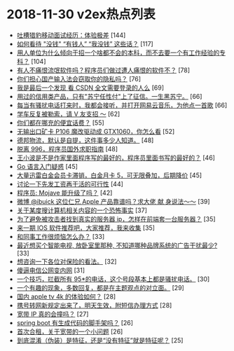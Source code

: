 # 2018-11-30 v2ex热点列表

+ [吐槽猎豹移动面试经历：体验极差](https://www.v2ex.com/t/513034#reply144) [144]
+ [如何看待 "没钱" “有钱人” “我没钱” 这些话？](https://www.v2ex.com/t/512985#reply117) [117]
+ [用人单位为什么倾向于招一个啥都不会的本科，而不去要一个有工作经验的专科？](https://www.v2ex.com/t/513026#reply104) [104]
+ [有人不痛恨流氓软件吗？程序员们做过遭人痛恨的软件不？](https://www.v2ex.com/t/512930#reply78) [78]
+ [你们担心国产输入法会窃取你的隐私吗？](https://www.v2ex.com/t/513152#reply76) [76]
+ [我是最后一个发现 看 CSDN 全文需要登录的人么](https://www.v2ex.com/t/513061#reply69) [69]
+ [用过的信用类产品，只有"苏宁任性付"上了征信。一生黑苏宁。](https://www.v2ex.com/t/513037#reply66) [66]
+ [每当有骚扰电话打来时，我都会接听，并打开网易云音乐，为他点一首歌](https://www.v2ex.com/t/512935#reply66) [66]
+ [学车反复被勒索，请 V 友支招 ～](https://www.v2ex.com/t/513088#reply62) [62]
+ [你们都在哪充的便宜话费？](https://www.v2ex.com/t/512971#reply55) [55]
+ [无输出口矿卡 P106 魔改驱动成 GTX1060，你怎么看](https://www.v2ex.com/t/512958#reply52) [52]
+ [德邦物流，默认是自提，这件事多少人知道。](https://www.v2ex.com/t/513064#reply48) [48]
+ [脱离 996，程序员国外求职指南](https://www.v2ex.com/t/513068#reply48) [48]
+ [王小波是不是作家里面程序写的最好的，程序员里面书写的最好的？](https://www.v2ex.com/t/512963#reply46) [46]
+ [Go 语言入门疑惑](https://www.v2ex.com/t/513059#reply45) [45]
+ [大量迅雷白金会员卡滞销，白金月卡 5，可无限叠加，后期降价](https://www.v2ex.com/t/513130#reply45) [45]
+ [讨论一下先发工资再干活的可行性](https://www.v2ex.com/t/512962#reply44) [44]
+ [程序员: Mojave 能升级了吗？](https://www.v2ex.com/t/512996#reply42) [42]
+ [微博 @ibuick 这位仁兄 Apple 产品靠谱吗？求大佬 献 身说法～～](https://www.v2ex.com/t/513012#reply39) [39]
+ [关于某度搜计算机相关内容的一个恐怖事实](https://www.v2ex.com/t/513015#reply37) [37]
+ [为了避免被攻击者找到真实的服务器 ip，怎样在前端套一台服务器？](https://www.v2ex.com/t/512946#reply35) [35]
+ [来一期 IOS 软件推荐吧，大家推荐，我来收集](https://www.v2ex.com/t/512955#reply35) [35]
+ [和同事工作很烦恼怎么办？](https://www.v2ex.com/t/513050#reply33) [33]
+ [最近想买个智能电视, 放卧室里那种, 不知道哪种品牌系统的广告干扰最少?](https://www.v2ex.com/t/513115#reply33) [33]
+ [想咨询一下各位对保险的看法。](https://www.v2ex.com/t/512937#reply32) [32]
+ [傻逼电信公网变内网](https://www.v2ex.com/t/513045#reply31) [31]
+ [一个技巧，拦截所有 95*的电话，这个号段基本上都是骚扰电话。](https://www.v2ex.com/t/512960#reply30) [30]
+ [一个有趣的现象，多数回复，都是在主题观点的对立面。](https://www.v2ex.com/t/513043#reply29) [29]
+ [国内 apple tv 4k 的体验如何？](https://www.v2ex.com/t/513032#reply28) [28]
+ [携号转网新规定出来了，明天生效，附短信办理方式](https://www.v2ex.com/t/513114#reply28) [28]
+ [宽带 IP 真的会撞吗？](https://www.v2ex.com/t/513136#reply27) [27]
+ [spring boot 有生成代码的脚手架吗？](https://www.v2ex.com/t/513024#reply26) [26]
+ [首次合租，关于宽带的一个小问题](https://www.v2ex.com/t/513134#reply26) [26]
+ [到底混淆（伪装）是特征，还是“没有特征”就是特征呢？](https://www.v2ex.com/t/513135#reply25) [25]
